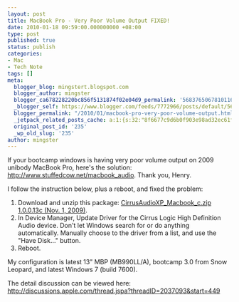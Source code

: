 ```yaml
---
layout: post
title: MacBook Pro - Very Poor Volume Output FIXED!
date: 2010-01-18 09:59:00.000000000 +08:00
type: post
published: true
status: publish
categories:
- Mac
- Tech Note
tags: []
meta:
  blogger_blog: mingstert.blogspot.com
  blogger_author: mingster
  blogger_ca678228220bc856f5131874f02e04d9_permalink: '5683765067810116014'
  _blogger_self: https://www.blogger.com/feeds/7772966/posts/default/5683765067810116014
  blogger_permalink: "/2010/01/macbook-pro-very-poor-volume-output.html"
  _jetpack_related_posts_cache: a:1:{s:32:"8f6677c9d6b0f903e98ad32ec61f8deb";a:2:{s:7:"expires";i:1455263402;s:7:"payload";a:3:{i:0;a:1:{s:2:"id";i:218;}i:1;a:1:{s:2:"id";i:257;}i:2;a:1:{s:2:"id";i:198;}}}}
  original_post_id: '235'
  _wp_old_slug: '235'
author: mingster
---
```

<p>If your bootcamp windows is having very poor volume output on 2009 unibody MacBook Pro, here's the solution: <a href="http://www.stuffedcow.net/macbook_audio">http://www.stuffedcow.net/macbook_audio</a>. Thank you, Henry.</p>
<p>I follow the instruction below, plus a reboot, and fixed the problem:
<ol>
<li>Download and unzip this package: <a href="http://www.stuffedcow.net/files/CirrusAudioXP_Macbook_c.zip">CirrusAudioXP_Macbook_c.zip 1.0.0.13c (Nov. 1, 2009)</a>.</li>
<li>In Device Manager, Update Driver for the Cirrus Logic High Definition Audio device. Don't let Windows search for or do anything automatically. Manually choose to the driver from a list, and use the "Have Disk..." button.</li>
<li>Reboot.</li>
</ol>
<p>My configuration is latest 13" MBP (MB990LL/A), bootcamp 3.0 from Snow Leopard, and latest Windows 7 (build 7600).</p>
<p>The detail discussion can be viewed here: <a href="http://discussions.apple.com/thread.jspa?threadID=2037093&amp;start=449">http://discussions.apple.com/thread.jspa?threadID=2037093&amp;start=449</a></p>
